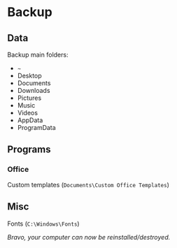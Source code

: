 # Backup

## Data

Backup main folders:

- `~`
- Desktop
- Documents
- Downloads
- Pictures
- Music
- Videos
- AppData
- ProgramData

## Programs

### Office

Custom templates (`Documents\Custom Office Templates`)

## Misc

Fonts (`C:\Windows\Fonts`)

*Bravo, your computer can now be reinstalled/destroyed.*

